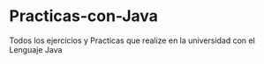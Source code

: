 # Practicas-con-Java
Todos los ejercicios y Practicas que realize en la universidad con el Lenguaje  Java

